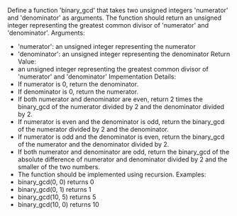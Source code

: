Define a function 'binary_gcd' that takes two unsigned integers 'numerator' and 'denominator' as arguments.
The function should return an unsigned integer representing the greatest common divisor of 'numerator' and 'denominator'.
Arguments:
- 'numerator': an unsigned integer representing the numerator
- 'denominator': an unsigned integer representing the denominator
Return Value:
- an unsigned integer representing the greatest common divisor of 'numerator' and 'denominator'
Impementation Details:
- If numerator is 0, return the denominator.
- If denominator is 0, return the numerator.
- If both numerator and denominator are even, return 2 times the binary_gcd of the numerator divided by 2 and the denominator divided by 2.
- If numerator is even and the denominator is odd, return the binary_gcd of the numerator divided by 2 and the denominator.
- If numerator is odd and the denominator is even, return the binary_gcd of the numerator and the denominator divided by 2.
- If both numerator and denominator are odd, return the binary_gcd of the absolute difference of numerator and denominator divided by 2 and the smaller of the two numbers.
- The function should be implemented using recursion.
Examples:
- binary_gcd(0, 0) returns 0
- binary_gcd(0, 1) returns 1
- binary_gcd(10, 5) returns 5
- binary_gcd(10, 0) returns 10